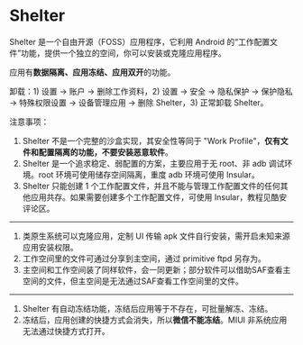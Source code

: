 # Shelter

Shelter 是一个自由开源（FOSS）应用程序，它利用 Android 的“工作配置文件”功能，提供一个独立的空间，你可以安装或克隆应用程序。

应用有**数据隔离、应用冻结、应用双开**的功能。

卸载：1) 设置 → 账户 → 删除工作资料，2) 设置 → 安全 → 隐私保护 → 保护隐私 → 特殊权限设置 → 设备管理应用 → 删除 Shelter，3) 正常卸载 Shelter。

注意事项：

1. Shelter 不是一个完整的沙盒实现，其安全性等同于 "Work Profile"，**仅有文件和配置隔离的功能，不要安装恶意软件**。
2. Shelter 是一个追求稳定、弱配置的方案，主要应用于无 root、非 adb 调试环境。root 环境可使用储存空间隔离，重度 adb 环境可使用 Insular。
3. Shelter 只能创建 1 个工作配置文件，并且不能与管理工作配置文件的任何其他应用共存。如果需要创建多个工作配置文件，可使用 Insular，教程见酷安评论区。

---

1. 类原生系统可以克隆应用，定制 UI 传输 apk 文件自行安装，需开启未知来源应用安装权限。
2. 工作空间里的文件可通过分享到主空间，通过 primitive ftpd 另存为。
3. 主空间和工作空间装了同样软件，会一同更新；部分软件可以借助SAF查看主空间的文件，但主空间是无法通过SAF查看工作空间里的文件。

---

1. Shelter 有自动冻结功能，冻结后应用等于不存在，可批量解冻、冻结。  
2. 冻结后，应用创建的快捷方式会消失，所以**微信不能冻结**。MIUI 非系统应用无法通过快捷方式打开。

